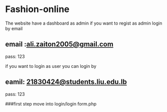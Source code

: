 # Fashion-online

The website have a dashboard as admin if you want to regist as admin login by email 
 
 ## email :ali.zaiton2005@gmail.com
 pass: 123
 
 if you want to login as user you can login by
 
 ## eamil: 21830424@students.liu.edu.lb
  pass: 123
  
 ###first step move into login/login form.php 
